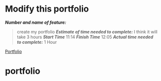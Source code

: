 # Modify this portfolio

**_Number and name of feature:_**
>create my portfolio
**_Estimate of time needed to complete:_**
>I think it will take 3 hours
**_Start Time_** 
>11:14
**_Finish Time_**
>12:05
**_Actual time needed to complete:_**
>1 Hour


[Portfolio](https://6309cd9f2de66e49bfe74c47--fantastic-cupcake-238e6e.netlify.app/)

# portfolio
